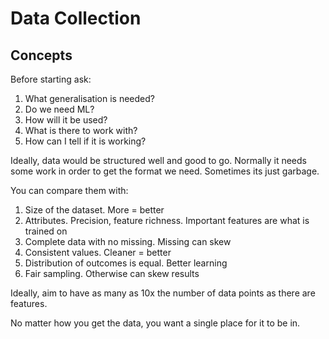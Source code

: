 # Data Collection
## Concepts
Before starting ask:
1. What generalisation is needed?
2. Do we need ML?
3. How will it be used?
4. What is there to work with?
5. How can I tell if it is working?

Ideally, data would be structured well and good to go. Normally it needs some work in order to get the format we need. Sometimes its just garbage.

You can compare them with:
1. Size of the dataset. More = better
2. Attributes. Precision, feature richness. Important features are what is trained on
3. Complete data with no missing. Missing can skew
4. Consistent values. Cleaner = better
5. Distribution of outcomes is equal. Better learning
6. Fair sampling. Otherwise can skew results

Ideally, aim to have as many as 10x the number of data points as there are features.

No matter how you get the data, you want a single place for it to be in.